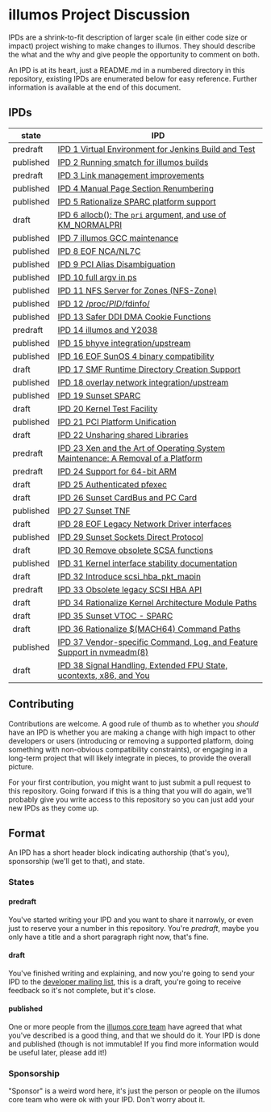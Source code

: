 # illumos Project Discussion

IPDs are a shrink-to-fit description of larger scale (in either code size or
impact) project wishing to make changes to illumos.  They should describe the
what and the why and give people the opportunity to comment on both.

An IPD is at its heart, just a README.md in a numbered directory in this
repository, existing IPDs are enumerated below for easy reference.  Further
information is available at the end of this document.

## IPDs

| state     | IPD |
| --------- | ------------------------------------------------------------- |
| predraft  | [IPD 1 Virtual Environment for Jenkins Build and Test](./ipd/0001/README.md) |
| published | [IPD 2 Running smatch for illumos builds](./ipd/0002/README.md) |
| predraft  | [IPD 3 Link management improvements](./ipd/0003/README.md) |
| published | [IPD 4 Manual Page Section Renumbering](./ipd/0004/README.md) |
| published | [IPD 5 Rationalize SPARC platform support](./ipd/0005/README.md) |
| draft     | [IPD 6 allocb(): The `pri` argument, and use of KM_NORMALPRI](./ipd/0006/README.md) |
| published | [IPD 7 illumos GCC maintenance](./ipd/0007/README.md) |
| published | [IPD 8 EOF NCA/NL7C](./ipd/0008/README.md) |
| published | [IPD 9 PCI Alias Disambiguation](./ipd/0009/README.md) |
| published | [IPD 10 full argv in ps](./ipd/0010/README.md) |
| published | [IPD 11 NFS Server for Zones (NFS-Zone)](./ipd/0011/README.md) |
| published | [IPD 12 /proc/_PID_/fdinfo/](./ipd/0012/README.md) |
| published | [IPD 13 Safer DDI DMA Cookie Functions](./ipd/0013/README.md) |
| predraft  | [IPD 14 illumos and Y2038](./ipd/0014/README.md) |
| published | [IPD 15 bhyve integration/upstream](./ipd/0015/README.md) |
| published | [IPD 16 EOF SunOS 4 binary compatibility](./ipd/0016/README.md) |
| draft     | [IPD 17 SMF Runtime Directory Creation Support](./ipd/0017/README.md)
| published | [IPD 18 overlay network integration/upstream](./ipd/0018/README.md)
| published | [IPD 19 Sunset SPARC](./ipd/0019/README.md)
| draft     | [IPD 20 Kernel Test Facility](./ipd/0020/README.adoc)
| published | [IPD 21 PCI Platform Unification](./ipd/0021/README.md)
| draft     | [IPD 22 Unsharing shared Libraries](./ipd/0022/README.md)
| predraft  | [IPD 23 Xen and the Art of Operating System Maintenance: A Removal of a Platform](./ipd/0023/README.md)
| predraft  | [IPD 24 Support for 64-bit ARM](./ipd/0024/README.md)
| draft     | [IPD 25 Authenticated pfexec](./ipd/0025/README.md)
| draft     | [IPD 26 Sunset CardBus and PC Card](./ipd/0026/README.md)
| published | [IPD 27 Sunset TNF](./ipd/0027/README.md)
| draft     | [IPD 28 EOF Legacy Network Driver interfaces](./ipd/0028/README.md)
| published | [IPD 29 Sunset Sockets Direct Protocol](./ipd/0029/README.md)
| draft     | [IPD 30 Remove obsolete SCSA functions](./ipd/0030/README.md)
| published | [IPD 31 Kernel interface stability documentation](./ipd/0031/README.md)
| draft     | [IPD 32 Introduce scsi_hba_pkt_mapin](./ipd/0032/README.md)
| predraft  | [IPD 33 Obsolete legacy SCSI HBA API](./ipd/0033/README.md)
| draft     | [IPD 34 Rationalize Kernel Architecture Module Paths](./ipd/0034/README.md)
| draft     | [IPD 35 Sunset VTOC - SPARC](./ipd/0035/README.md)
| draft     | [IPD 36 Rationalize $(MACH64) Command Paths](./ipd/0036/README.md)
| published | [IPD 37 Vendor-specific Command, Log, and Feature Support in nvmeadm(8)](./ipd/0037/README.md)
| draft     | [IPD 38 Signal Handling, Extended FPU State, ucontexts, x86, and You](./ipd/0038/README.adoc)

## Contributing

Contributions are welcome.  A good rule of thumb as to whether you _should_
have an IPD is whether you are making a change with high impact to other
developers or users (introducing or removing a supported platform, doing
something with non-obvious compatibility constraints), or engaging in a
long-term project that will likely integrate in pieces, to provide the overall
picture.

For your first contribution, you might want to just submit a pull request to
this repository.  Going forward if this is a thing that you will do again,
we'll probably give you write access to this repository so you can just add
your new IPDs as they come up.

## Format

An IPD has a short header block indicating authorship (that's you),
sponsorship (we'll get to that), and state.

### States

#### predraft

You've started writing your IPD and you want to share it narrowly, or even
just to reserve your a number in this repository.  You're _predraft_, maybe
you only have a title and a short paragraph right now, that's fine.

#### draft

You've finished writing and explaining, and now you're going to send your IPD
to the [developer mailing list](mailto:developer@lists.illumos.org), this is a
draft, you're going to receive feedback so it's not complete, but it's close.

#### published

One or more people from the [illumos core
team](https://illumos.org/docs/about/leadership/) have agreed that what you've
described is a good thing, and that we should do it.  Your IPD is done and
published (though is not immutable! If you find more information would be
useful later, please add it!)

### Sponsorship

"Sponsor" is a weird word here, it's just the person or people on the illumos
core team who were ok with your IPD.  Don't worry about it.
